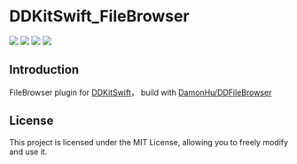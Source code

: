 # DDKitSwift_FileBrowser


![](https://img.shields.io/badge/CocoaPods-supported-brightgreen) ![](https://img.shields.io/badge/Swift-5.0-brightgreen) ![](https://img.shields.io/badge/License-MIT-brightgreen) ![](https://img.shields.io/badge/version-iOS11.0-brightgreen)

## Introduction

FileBrowser plugin for [DDKitSwift](https://github.com/DamonHu/DDKitSwift)， build with [DamonHu/DDFileBrowser](https://github.com/DamonHu/DDFileBrowser)

## License

This project is licensed under the MIT License, allowing you to freely modify and use it.
